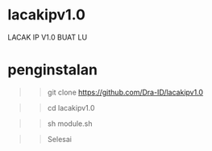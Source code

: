 # lacakipv1.0
LACAK IP V1.0 BUAT LU

# penginstalan
>> git clone https://github.com/Dra-ID/lacakipv1.0

>> cd lacakipv1.0

>> sh module.sh

>> Selesai 
